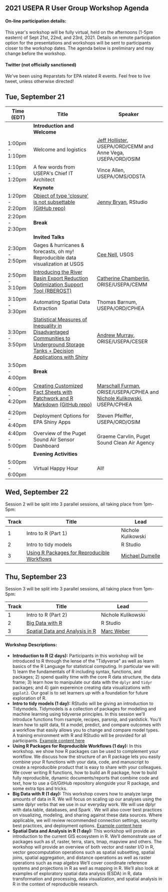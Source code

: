 
## 2021 USEPA R User Group Workshop Agenda

#### On-line participation details:

This year's workshop will be fully virtual, held on the afternoons (1-5pm eastern) of Sept 21st, 22nd, and 23rd, 2021.  Details on remote participation option for the presentations and workshops will be sent to participants closer to the workshop dates.  The agenda below is preliminary and may change before the workshop.

#### Twitter (not officially sanctioned)

We've been using #eparstats for EPA related R events.  Feel free to live tweet, unless otherwise directed!

## Tue, September 21

|Time (EDT)     |Title                    |Speaker                  |
|---------------|-------------------------|-------------------------|
||**Introduction and Welcome**||
|1:00pm - 1:10pm|Welcome and logistics|[Jeff Hollister](https://twitter.com/jhollist), USEPA/ORD/CEMM and Anne Vega, USEPA/ORD/OSIM|
|1:10pm - 1:20pm|A few words from USEPA's Chief IT Architect|Vince Allen, USEPA/OMS/ODSTA|
||**Keynote**||
|1:20pm - 2:20pm|[Object of type 'closure' is not subsettable](https://github.com/jennybc/debugging/blob/master/debugging-jenny-bryan.pdf) [(GitHub repo)](https://github.com/jennybc/debugging)|[Jenny Bryan](https://twitter.com/JennyBryan), RStudio|
|2:20pm - 2:30pm|**Break**||
||**Invited Talks**||
|2:30pm - 2:50pm|Gages & hurricanes & forecasts, oh my! Reproducible data visualization at USGS|[Cee Nell](https://twitter.com/collnell), USGS|
|2:50pm - 3:10pm|[Introducing the River Basin Export Reduction Optimization Support Tool (RBEROST)](presentations/RUserGroupWorkshoppresentation_2021-09-21.pptx)|[Catherine Chamberlin](https://twitter.com/atimeforecology), ORISE/USEPA/CEMM|
|3:10pm - 3:30pm|Automating Spatial Data Extraction|Thomas Barnum, USEPA/ORD/CPHEA|
|3:30pm - 3:50pm|[Statistical Measures of Inequality in Disadvantaged Communities to Underground Storage Tanks + Decision Applications with Shiny](presentations/USTs_EJ_Slides/EPA_R_User_2021.html)|[Andrew Murray](https://twitter.com/A_MURRAY89), ORISE/USEPA/CESER|
|3:50pm - 4:00pm|**Break**||
|4:00pm - 4:20pm|[Creating Customized Fact Sheets with Patchwork and R Markdown](presentations/factsheet_talk_9_21_2021.pptx) [(GitHub repo)](https://github.com/nicholekulikowski/r_workshop_factsheet)|[Marschall Furman](https://twitter.com/mlfurman3), ORISE/USEPA/CPHEA and [Nichole Kulikowski](https://twitter.com/nkulikow), USEPA/CPHEA|
|4:20pm - 4:40pm|Deployment Options for EPA Shiny Apps|Steven Pfeiffer, USEPA/ORD/OSIM|
|4:40pm - 5:00pm|Overview of the Puget Sound Air Sensor Dashboard|Graeme Carvlin, Puget Sound Clean Air Agency|
||**Evening Activities**||
|5:00pm - 6:00pm|Virtual Happy Hour|All!|

## Wed, September 22

Session 2 will be split into 3 parallel sessions, all taking place from 1pm-5pm:

|Track  |Title                         |Lead                       |
|-------|------------------------------|---------------------------|
|1|Intro to R (Part 1)|Nichole Kulikowski|
|2|Intro to tidy models|R Studio|
|3|[Using R Packages for Reproducible Workflows](https://michaeldumelle.github.io/R-Packages-Reproducible-Workflows-Book/)|[Michael Dumelle](https://michaeldumelle.github.io/)|

## Thu, September 23

Session 3 will be split into 3 parallel sessions, all taking place from 1pm-5pm:

|Track  |Title                         |Lead                       |
|-------|------------------------------|---------------------------|
|1|Intro to R (Part 2)|Nichole Kulikowski|
|2|[Big Data with R](https://github.com/philbowsher/big-data)|R Studio|
|3|[Spatial Data and Analysis in R](https://mhweber.github.io/R-User-Group-Spatial-Workshop-2021/)|[Marc Weber](https://mhweber.github.io/)|



#### Workshop Descriptions:

- **Introduction to R (2 days):** Participants in this workshop will be introduced to R through the lense of the "Tidyverse" as well as learn basics of the R Language for statistical computing.  In particular we will: 1) learn the fundamentals of R including syntax, functions, and packages; 2) spend quality time with the core R data structure, the data frame; 3) learn how to manipulate our data with the `dplyr` and `tidyr` packages; and 4) gain expereince creating data visualizations with `ggplot2`.  Our goal is to set learners up with a foundation for future exploration of R.
- **Intro to tidy models (1 day):** RStudio will be giving an introduction to Tidymodels. Tidymodels is a collection of packages for modeling and machine learning using tidyverse principles. In this session we'll introduce functions from rsample, recipes, parsnip, and yardstick. You'll learn how to split data, fit a model, predict, and compare outcomes with a workflow that easily allows you to change and compare model types.  A training environment with R and RStudio will be provided for all participants. [Example content here](https://github.com/rstudio-education/tidymodels-virtually)
- **Using R Packages for Reproducible Workflows (1 day):** In this workshop. we show how R packages can be used to complement your workflow. We discuss how the structure of an R package lets you easily combine your R functions with your data, code, and manuscript to create a reproducible product that is easy to share with your colleagues. We cover writing R functions, how to build an R package, how to build fully reproducible, dynamic documents/reports that combine code and text, how to use a Git/GitHub repository alongside your R package, and some extra tips and tricks.
- **Big Data with R (1 day):** This workshop covers how to analyze large amounts of data in R. We will focus on scaling up our analyses using the same dplyr verbs that we use in our everyday work. We will use dplyr with data.table, databases, and Spark . We will also cover best practices on visualizing, modeling, and sharing against these data sources. Where applicable, we will review recommended connection settings, security best practices, and deployment options.  [Example content here](https://github.com/rstudio-conf-2020/big-data)
- **Spatial Data and Analysis in R (1 day):** This workshop will provide an introduction to the current GIS ecosystem in R.  We’ll demonstrate use of packages such as sf, raster, terra, stars, tmap, mapview and others.  The workshop will provide an overview of both vector and raster I/O in R, vector geocomputation operations such as spatial subsetting, spatial joins, spatial aggregation, and distance operations as well as raster operations such as map algebra  We’ll cover coordinate reference systems and projections in R as well as mapping in R.  We’ll also look at examples of exploratory spatial data analysis (ESDA) in R, data transformation and processing, data visualization, and spatial analysis in R in the context of reproducible research.
